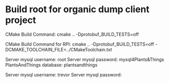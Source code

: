 # Build root for organic dump client project #

CMake Build Command:
cmake .. -Dprotobuf_BUILD_TESTS=off

CMake Build Command for RPI:
cmake .. -Dprotobuf_BUILD_TESTS=off -DCMAKE_TOOLCHAIN_FILE=../CMakeToolchain.txt

Server mysql username: root
Server mysql password: mysql4Plants&Things
PlantsAndThings database: plantsandthings

Server mysql username: trevor
Server mysql password: <nothing>
